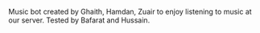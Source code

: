 Music bot created by Ghaith, Hamdan, Zuair to enjoy listening to music at our server. Tested by Bafarat and Hussain. 
